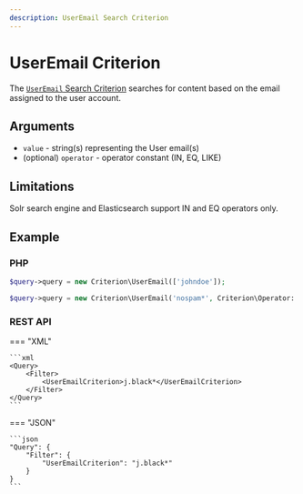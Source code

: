 ```yaml
---
description: UserEmail Search Criterion
---
```


# UserEmail Criterion

The [`UserEmail` Search Criterion](/api/php_api/php_api_reference/classes/Ibexa-Contracts-Core-Repository-Values-Content-Query-Criterion-UserEmail.html) searches for content based on the email assigned to the user account.

## Arguments

- `value` - string(s) representing the User email(s)
- (optional) `operator` - operator constant (IN, EQ, LIKE)

## Limitations

Solr search engine and Elasticsearch support IN and EQ operators only.

## Example

### PHP

``` php
$query->query = new Criterion\UserEmail(['johndoe']);
```

``` php
$query->query = new Criterion\UserEmail('nospam*', Criterion\Operator::LIKE);
```

### REST API

=== "XML"

    ```xml
    <Query>
        <Filter>
            <UserEmailCriterion>j.black*</UserEmailCriterion>
        </Filter>
    </Query>
    ```

=== "JSON"

    ```json
    "Query": {
        "Filter": {
            "UserEmailCriterion": "j.black*"
        }
    }
    ```
